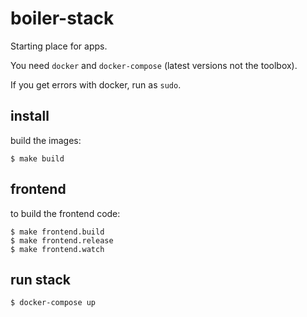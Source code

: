 # boiler-stack

Starting place for apps.

You need `docker` and `docker-compose` (latest versions not the toolbox).

If you get errors with docker, run as `sudo`.

## install

build the images:

```
$ make build
```

## frontend

to build the frontend code:

```
$ make frontend.build
$ make frontend.release
$ make frontend.watch
```

## run stack

```
$ docker-compose up
```